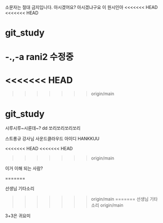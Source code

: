 소문자는 절대 금지입니다. 아시겠어요?
아시겠냐구요 이 원시인아
<<<<<<< HEAD
<<<<<<< HEAD
# git_study

-.,-a
rani2 수정중
=======
<<<<<<< HEAD
=======
>>>>>>> origin/main

# git_study

시루시루~시룬데~?
dd
쏘리쏘리쏘리쏘리

스트롱규 강사님
사운드클라우드 아이디
HANKKUU

<<<<<<< HEAD
<<<<<<< HEAD
>>>>>>> origin/main

이거 이해 되는 사람?

=======

선생님 기타소리
>>>>>>> origin/main
=======
선생님 기타소리
>>>>>>> origin/main

3+3은 귀요미
